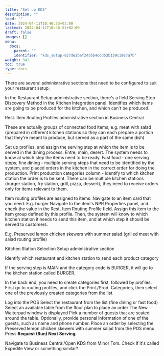 ```yaml
---
title: "Set up KDS"
description: ""
lead: ""
date: 2024-04-11T10:46:53+02:00
lastmod: 2024-04-11T10:46:53+02:00
draft: false
images: []
menu:
  docs:
    parent: ""
    identifier: "kds_setup-027de2bef2455b4cdd53b139c1867a7b"
weight: 341
toc: true
type: docs
---
```


There are several administrative sections that need to be configured to suit your restaurant setup. 

In the Restaurant Setup administrative section, there's a field Serving Step Discovery Method in the Kitchen Integration panel. Identifies which items are going to be produced for the kitchen, and which can't be produced. 

Rest. Item Routing Profiles administrative section in Business Central

These are actually groups of connected food items, e.g. meat with salad (prepared in different kitchen stations so they can each prepare a portion that they're meant to produce, but served as a part of the same dish)

Set up profiles, and assign the serving step at which the item is to be served in the dining process. Entre, main, desert. The system needs to know at which step the items need to be ready. Fast food - one serving steps; fine dining - multiple serving steps that need to be identified by the system, and placed orders in the kitchen in the correct order for doing the production.
Print production categories column - identify to which kitchen station the order is to be sent. There can be multiple kitchen stations (burger station, fry station, grill, pizza, dessert), they need to receive orders only for items relevant to them. 

Item routing profiles are assigned to items. Navigate to an item card that you need. E.g. burger 
Navigate to the item's NPR Properties panel, and check the value in the Rest. Item Routing Profile field. Assign this item to the item group defined by this profile. Then, the system will know to which kitchen station it needs to send this item, and at which step it should be served to customers.

E.g. Preserved lemon chicken skewers with summer salad (grilled meat with salad routing profile)

Kitchen Station Selection Setup administrative section

Identify which restaurant and kitchen station to send each product category

If the serving step is MAIN and the category code is BURGER, it will go to the kitchen station called BURGER.

In the back end, you need to create categories first, followed by profiles. First go to routing profiles, and click the Print./Prod. Categories, then select one of the previously created categories from the list. 

Log into the POS
Select the restaurant from the list (fine dining or fast food)
Select an available table from the floor plan to place an order
The New Waiterpad window is displayed
Pick a number of guests that are seated around the table. Optionally, provide personal information of one of the guests, such as name and phone number.
Place an order by selecting the Preserved lemon chicken skewers with summer salad from the POS menu
Press **Request (Run) Next Serving**.

Navigate to Business Central/Open KDS from Minor Tom. Check if it's called Expedite View or something similar?